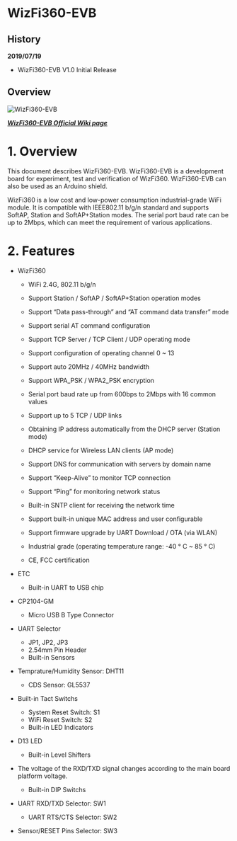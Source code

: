 # WizFi360-EVB

## History
**2019/07/19**

- WizFi360-EVB V1.0 Initial Release

## Overview

![WizFi360-EVB](https://user-images.githubusercontent.com/9648281/61932528-9cc03500-afbe-11e9-888c-ede81982515f.JPG)



 [***WizFi360-EVB Official Wiki page***](https://wizwiki.net/wiki/doku.php?id=products:wizfi360:board:wizfi360-evb:start)

  # 1.    Overview

  This document describes WizFi360-EVB. WizFi360-EVB is a development board for experiment, test and verification of WizFi360. WizFi360-EVB can also be used as an Arduino shield.

  WizFi360 is a low cost and low-power consumption industrial-grade WiFi module. It is compatible with IEEE802.11 b/g/n standard and supports SoftAP, Station and SoftAP+Station modes. The serial port baud rate can be up to 2Mbps, which can meet the requirement of various applications.

  

  # 2.    Features

- WizFi360

  - WiFi 2.4G, 802.11 b/g/n

  - Support Station / SoftAP / SoftAP+Station operation modes

  - Support “Data pass-through” and “AT command data transfer” mode

  - Support serial AT command configuration

  - Support TCP Server / TCP Client / UDP operating mode

  - Support configuration of operating channel 0 ~ 13

  - Support auto 20MHz / 40MHz bandwidth

  - Support WPA_PSK / WPA2_PSK encryption

  - Serial port baud rate up from 600bps to 2Mbps with 16 common values

  - Support up to 5 TCP / UDP links

  - Obtaining IP address automatically from the DHCP server (Station mode)

  - DHCP service for Wireless LAN clients (AP mode)

  - Support DNS for communication with servers by domain name

  - Support “Keep-Alive” to monitor TCP connection

  - Support “Ping” for monitoring network status

  - Built-in SNTP client for receiving the network time

  - Support built-in unique MAC address and user configurable

  - Support firmware upgrade by UART Download / OTA (via WLAN)

  - Industrial grade (operating temperature range: -40 ° C ~ 85 ° C)

  - CE, FCC certification 

- ETC

  - Built-in UART to USB chip
- CP2104-GM
    - Micro USB B Type Connector
- UART Selector
  - JP1, JP2, JP3
  - 2.54mm Pin Header
  - Built-in Sensors
- Temprature/Humidity Sensor: DHT11
    - CDS Sensor: GL5537
- Built-in Tact Switchs
  - System Reset Switch: S1
  - WiFi Reset Switch: S2
  - Built-in LED Indicators
- D13 LED
  - Built-in Level Shifters
- The voltage of the RXD/TXD signal changes according to the main board platform voltage.
  - Built-in DIP Switchs
- UART RXD/TXD Selector: SW1
    - UART RTS/CTS Selector: SW2
- Sensor/RESET Pins Selector: SW3






